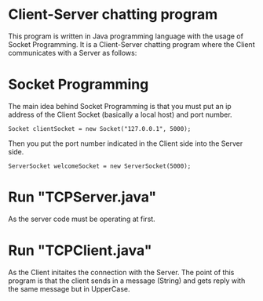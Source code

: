 # Client-Server chatting program
This program is written in Java programming language with the usage of Socket Programming. It is a Client-Server chatting program where the Client communicates with a Server as follows: 
# Socket Programming
The main idea behind Socket Programming is that you must put an ip address of the Client Socket (basically a local host) and port number.

```Socket clientSocket = new Socket("127.0.0.1", 5000);```

Then you put the port number indicated in the Client side into the Server side.

 ```ServerSocket welcomeSocket = new ServerSocket(5000);``` 

# Run "TCPServer.java" 
As the server code must be operating at first.
# Run "TCPClient.java"
As the Client initaites the connection with the Server.
The point of this program is that the client sends in a message (String) and gets reply with the same message but in UpperCase.







